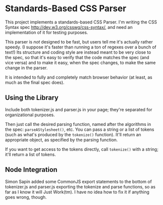 Standards-Based CSS Parser
==========================

This project implements a standards-based CSS Parser.
I'm writing the CSS Syntax spec <http://dev.w3.org/csswg/css-syntax/>,
and need an implementation of it for testing purposes.

This parser is *not* designed to be fast,
but users tell me it's actually rather speedy.
(I suppose it's faster than running a ton of regexes over a bunch of text!)
Its structure and coding style are instead meant to be very close to the spec,
so that it's easy to verify that the code matches the spec
(and vice versa)
and to make it easy,
when the spec changes,
to make the same change in the parser.

It is intended to fully and completely match browser behavior
(at least, as much as the final spec does).

Using the Library
-----------------

Include both tokenizer.js and parser.js in your page;
they're separated for organizational purposes.

Then just call the desired parsing function,
named after the algorithms in the spec:
`parseAStylesheet()`, etc.
You can pass a string
or a list of tokens
(such as what's produced by the `tokenize()` function).
It'll return an appropriate object,
as specified by the parsing function.

If you want to get access to the tokens directly,
call `tokenize()` with a string;
it'll return a list of tokens.

Node Integration
----------------

Simon Sapin added some CommonJS export statements to the bottom of tokenizer.js and parser.js
exporting the tokenize and parse functions,
so as far as I know it will Just Work(tm).
I have no idea how to fix it if anything goes wrong, though.
